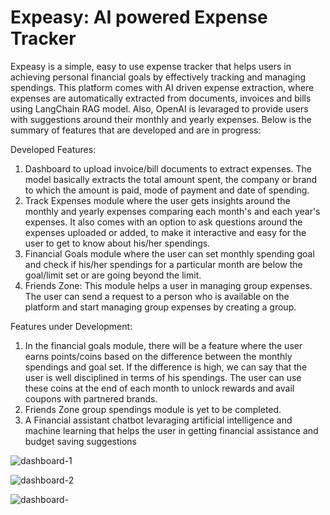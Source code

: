 # Expeasy: AI powered Expense Tracker
Expeasy is a simple, easy to use expense tracker that helps users in achieving personal financial goals by effectively tracking and managing spendings. This platform comes with AI driven expense extraction, where expenses are automatically extracted from documents, invoices and bills using LangChain RAG model. Also, OpenAI is levaraged to provide users with suggestions around their monthly and yearly expenses. Below is the summary of features that are developed and are in progress:

Developed Features:

1. Dashboard to upload invoice/bill documents to extract expenses. The model basically extracts the total amount spent, the company or brand to which the amount is paid, mode of payment and date of spending.
2. Track Expenses module where the user gets insights around the monthly and yearly expenses comparing each month's and each year's expenses. It also comes with an option to ask questions around the expenses uploaded or added, to make it interactive and easy for the user to get to know about his/her spendings.
3. Financial Goals module where the user can set monthly spending goal and check if his/her spendings for a particular month are below the goal/limit set or are going beyond the limit.
4. Friends Zone: This module helps a user in managing group expenses. The user can send a request to a person who is available on the platform and start managing group expenses by creating a group.

Features under Development:

1. In the financial goals module, there will be a feature where the user earns points/coins based on the difference between the monthly spendings and goal set. If the difference is high, we can say that the user is well disciplined in terms of his spendings. The user can use these coins at the end of each month to unlock rewards and avail coupons with partnered brands.
2. Friends Zone group spendings module is yet to be completed.
3. A Financial assistant chatbot levaraging artificial intelligence and machine learning that helps the user in getting financial assistance and budget saving suggestions

![dashboard-1](https://github.com/user-attachments/assets/6d08c70a-b9f8-49ca-af67-91161e9c58a6)

![dashboard-2](https://github.com/user-attachments/assets/7ea33523-e3ce-4bcc-bbb9-58eb1a8981bc)

![dashboard-](https://github.com/user-attachments/assets/aa332728-f870-4ff6-a3a9-ce5c159b71a1)




   

